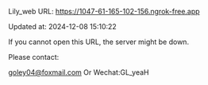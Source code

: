 Lily_web URL: https://1047-61-165-102-156.ngrok-free.app

Updated at: 2024-12-08 15:10:22

If you cannot open this URL, the server might be down.

Please contact: 

goley04@foxmail.com Or Wechat:GL_yeaH